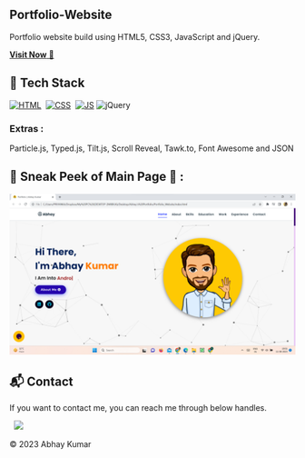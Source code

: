 ## Portfolio-Website
Portfolio website build using HTML5, CSS3, JavaScript and jQuery.

<a href="https://abhaykumar2808-portfolio.netlify.app/" target="_blank">**Visit Now** 🚀</a>


## 📌 Tech Stack
[![HTML](https://img.shields.io/badge/html5%20-%23E34F26.svg?&style=for-the-badge&logo=html5&logoColor=white)](https://github.com/jigar-sable/Portfolio-Website/search?l=html)&nbsp;
[![CSS](https://img.shields.io/badge/css3%20-%231572B6.svg?&style=for-the-badge&logo=css3&logoColor=white)](https://github.com/jigar-sable/Portfolio-Website/search?l=css)&nbsp;
[![JS](https://img.shields.io/badge/javascript%20-%23323330.svg?&style=for-the-badge&logo=javascript&logoColor=%23F7DF1E)](https://github.com/jigar-sable/Portfolio-Website/search?l=javascript)
<img alt="jQuery" src="https://img.shields.io/badge/jquery-%230769AD.svg?style=for-the-badge&logo=jquery&logoColor=white"/>

### Extras : 
Particle.js, Typed.js, Tilt.js, Scroll Reveal, Tawk.to, Font Awesome and JSON

## 📌 Sneak Peek of Main Page 🙈 :
![mockup720](https://github.com/Abhay2628/Portfolio/blob/main/assets/images/projects/portfolio1.png)


<h2>📬 Contact</h2>


If you want to contact me, you can reach me through below handles.

&nbsp;&nbsp;<a href="www.linkedin.com/in/abhaykumar28/"><img src="https://www.felberpr.com/wp-content/uploads/linkedin-logo.png" width="30"></img></a>

© 2023 Abhay Kumar
